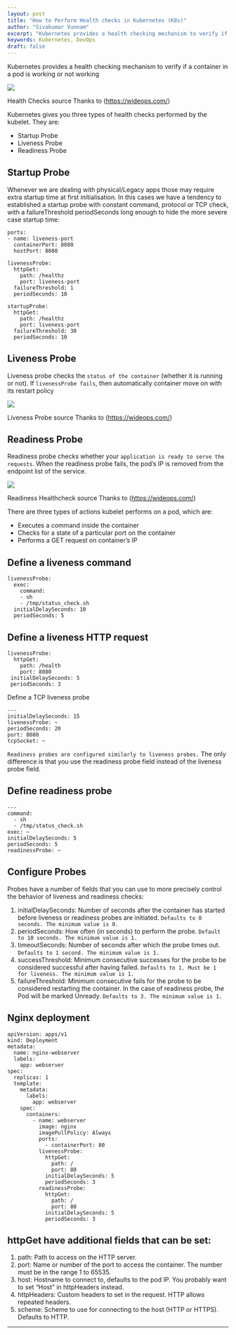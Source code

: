 ```yaml
---
layout: post
title: "How to Perform Health checks in Kubernetes (K8s)"
author: "Sivakumar Vunnam"
excerpt: "Kubernetes provides a health checking mechanism to verify if a container in a pod is working or not working."
keywords: Kubernetes, DevOps
draft: false
---
```

Kubernetes provides a health checking mechanism to verify if a container in a pod is working or not working

![](https://miro.medium.com/max/1400/0*J_K_oFbZesKVMoDY.gif)


Health Checks source Thanks to (https://wideops.com/)

Kubernetes gives you three types of health checks performed by the kubelet. They are:

* Startup Probe
* Liveness Probe
* Readiness Probe

## Startup Probe

Whenever we are dealing with physical/Legacy apps those may require extra startup time at first initialisation. In this cases we have a tendency to established a startup probe with constant command, protocol or TCP check, with a failureThreshold periodSeconds long enough to hide the more severe case startup time:

```
ports:
- name: liveness-port
  containerPort: 8080
  hostPort: 8080

livenessProbe:
  httpGet:
    path: /healthz
    port: liveness-port
  failureThreshold: 1
  periodSeconds: 10

startupProbe:
  httpGet:
    path: /healthz
    port: liveness-port
  failureThreshold: 30
  periodSeconds: 10

```
## Liveness Probe

Liveness probe checks the ``status of the container`` (whether it is running or not). If ``livenessProbe fails``, then automatically container move on with its restart policy

![](https://miro.medium.com/max/1400/0*U8l_OiseiAaGJ_6n.gif)

Liveness Probe source Thanks to (https://wideops.com/)

## Readiness Probe

Readiness probe checks whether your ``application is ready to serve the requests``. When the readiness probe fails, the pod’s IP is removed from the endpoint list of the service.

![](https://miro.medium.com/max/1400/0*kmIsS43VM71shv_1.gif)

Readiness Healthcheck source Thanks to (https://wideops.com/)

There are three types of actions kubelet performs on a pod, which are:

* Executes a command inside the container
* Checks for a state of a particular port on the container
* Performs a GET request on container’s IP


## Define a liveness command
```
livenessProbe:
  exec:
    command:
    - sh
    - /tmp/status_check.sh
  initialDelaySeconds: 10
  periodSeconds: 5
```

## Define a liveness HTTP request

```
livenessProbe:
  httpGet:
    path: /health
    port: 8080
 initialDelaySeconds: 5
 periodSeconds: 3
```
Define a TCP liveness probe
```
--- 
initialDelaySeconds: 15
livenessProbe: ~
periodSeconds: 20
port: 8080
tcpSocket: ~
```
``Readiness probes are configured similarly to liveness probes.``
The only difference is that you use the readiness probe field instead of the liveness probe field.

## Define readiness probe

```
--- 
command: 
  - sh
  - /tmp/status_check.sh
exec: ~
initialDelaySeconds: 5
periodSeconds: 5
readinessProbe: ~

```
## Configure Probes

Probes have a number of fields that you can use to more precisely control the behavior of liveness and readiness checks:

1. initialDelaySeconds: Number of seconds after the container has started before liveness or readiness probes are initiated.
``Defaults to 0 seconds. The minimum value is 0.``
2. periodSeconds: How often (in seconds) to perform the probe.
``Default to 10 seconds. The minimum value is 1.``
3. timeoutSeconds: Number of seconds after which the probe times out.
``Defaults to 1 second. The minimum value is 1.``
4. successThreshold: Minimum consecutive successes for the probe to be considered successful after having failed.
``Defaults to 1. Must be 1 for liveness. The minimum value is 1.``
5. failureThreshold: Minimum consecutive fails for the probe to be considered restarting the container. In the case of readiness probe, the Pod will be marked Unready.
``Defaults to 3. The minimum value is 1.``

## Nginx deployment

```
apiVersion: apps/v1
kind: Deployment
metadata:
  name: nginx-webserver
  labels:
    app: webserver
spec:
  replicas: 1
  template:
    metadata:
      labels:
        app: webserver
    spec:
      containers:
        - name: webserver
          image: nginx
          imagePullPolicy: Always
          ports:
            - containerPort: 80
          livenessProbe:
            httpGet:
              path: /
              port: 80
            initialDelaySeconds: 5
            periodSeconds: 3
          readinessProbe:
            httpGet:
              path: /
              port: 80
            initialDelaySeconds: 5
            periodSeconds: 3

```

## httpGet have additional fields that can be set:

1. path: Path to access on the HTTP server.
2. port: Name or number of the port to access the container. The number must be in the range 1 to 65535.
3. host: Hostname to connect to, defaults to the pod IP. You probably want to set “Host” in httpHeaders instead.
4. httpHeaders: Custom headers to set in the request. HTTP allows repeated headers.
5. scheme: Scheme to use for connecting to the host (HTTP or HTTPS). Defaults to HTTP.

---

